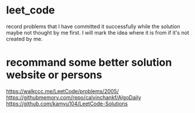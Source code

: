 # leet_code
record problems that I have committed it successfully while the solution maybe not thought by me first.
I will mark the idea where it is from if it's not created by me.

# recommand some better solution website or persons
https://walkccc.me/LeetCode/problems/2005/
https://githubmemory.com/repo/calvinchankf/AlgoDaily
https://github.com/kamyu104/LeetCode-Solutions

